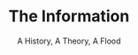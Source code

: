 ---
title: "The Information"
slug: "the-information"
subtitle: "A History, A Theory, A Flood"
publisher: "Pantheon Books"
published: "2011"
asin: "1400096235"
authors: 
  - james-gleick
started: "2014-05-30"
start_year: "2014"
finished: "2014-08-23"
---